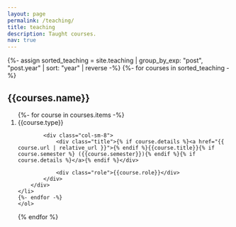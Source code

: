 ```yaml
---
layout: page
permalink: /teaching/
title: teaching
description: Taught courses.
nav: true
---
```


<!-- pages/teaching.md -->
<!-- Display teaching -->
<div class="teaching">

{%- assign sorted_teaching = site.teaching | group_by_exp: "post", "post.year"  | sort: "year" | reverse -%}
{%- for courses in sorted_teaching -%}
    <h2 class="year">{{courses.name}}</h2>
    <ol class="courses">
    {%- for course in courses.items -%}
    <li>
        <div class="row">
            <div class="col-sm-2 abbr"><abbr class="badge">{{course.type}}</abbr></div>

            <div class="col-sm-8">
                <div class="title">{% if course.details %}<a href="{{ course.url | relative_url }}">{% endif %}{{course.title}}{% if course.semester %} ({{course.semester}}){% endif %}{% if course.details %}</a>{% endif %}</div>
            
                <div class="role">{{course.role}}</div>
            </div>
        </div>
    </li>
    {%- endfor -%}
    </ol>
{% endfor %}

</div>
